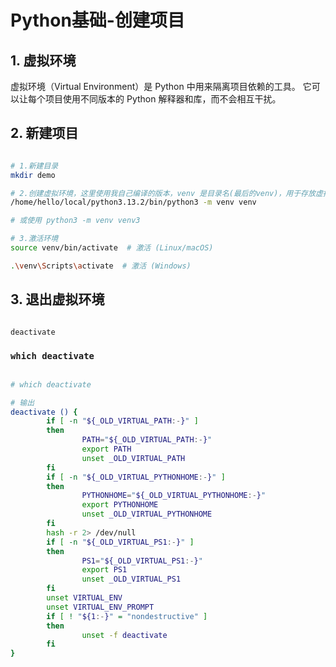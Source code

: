 # Python基础-创建项目

## 1. 虚拟环境

虚拟环境（Virtual Environment）是 Python 中用来隔离项目依赖的工具。
它可以让每个项目使用不同版本的 Python 解释器和库，而不会相互干扰。


## 2. 新建项目

```bash

# 1.新建目录
mkdir demo

# 2.创建虚拟环境，这里使用我自己编译的版本，venv 是目录名(最后的venv)，用于存放虚拟环境的资源
/home/hello/local/python3.13.2/bin/python3 -m venv venv

# 或使用 python3 -m venv venv3

# 3.激活环境
source venv/bin/activate  # 激活 (Linux/macOS)

.\venv\Scripts\activate  # 激活 (Windows)
```

## 3. 退出虚拟环境

```bash

deactivate
```

### `which deactivate`

```bash

# which deactivate

# 输出
deactivate () {
        if [ -n "${_OLD_VIRTUAL_PATH:-}" ]
        then
                PATH="${_OLD_VIRTUAL_PATH:-}" 
                export PATH
                unset _OLD_VIRTUAL_PATH
        fi
        if [ -n "${_OLD_VIRTUAL_PYTHONHOME:-}" ]
        then
                PYTHONHOME="${_OLD_VIRTUAL_PYTHONHOME:-}" 
                export PYTHONHOME
                unset _OLD_VIRTUAL_PYTHONHOME
        fi
        hash -r 2> /dev/null
        if [ -n "${_OLD_VIRTUAL_PS1:-}" ]
        then
                PS1="${_OLD_VIRTUAL_PS1:-}" 
                export PS1
                unset _OLD_VIRTUAL_PS1
        fi
        unset VIRTUAL_ENV
        unset VIRTUAL_ENV_PROMPT
        if [ ! "${1:-}" = "nondestructive" ]
        then
                unset -f deactivate
        fi
}
```